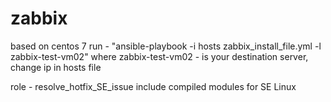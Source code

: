# zabbix
based on centos 7
run - "ansible-playbook -i hosts zabbix_install_file.yml -l zabbix-test-vm02"
where zabbix-test-vm02 - is your destination server, change ip in hosts file

role - resolve_hotfix_SE_issue
include compiled modules for SE Linux
